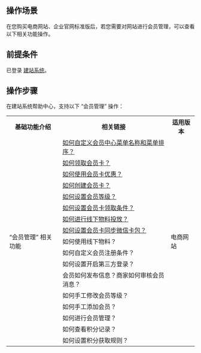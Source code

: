 ## 操作场景
在您购买电商网站、企业官网标准版后，若您需要对网站进行会员管理，可以查看以下相关功能操作。

## 前提条件
已登录 [建站系统](http://wds.qcloud.com/)。

## 操作步骤
在建站系统帮助中心，支持以下 “会员管理” 操作：

<table>
<tr>
<th>基础功能介绍</th>
<th>相关链接</th>
<th>适用版本</th>
</tr>
<tr>
<td  rowspan="17">“会员管理” 相关功能</td>
<td><a href="http://wds.qcloud.com/xi/help?id=534
">如何自定义会员中心菜单名称和菜单排序？</a></td>
<td  rowspan="17">电商网站</td>
</tr>
<tr>
<td><a href="http://wds.qcloud.com/xi/help?id=488
">如何领取会员卡？</a></td>
</tr>
<tr>
<td><a href="http://wds.qcloud.com/xi/help?id=366
">如何使用会员卡优惠？</a></td>
</tr>
<tr>
<td><a href="http://wds.qcloud.com/xi/help?id=1183
">如何创建会员卡？</a></td>
</tr>
<tr>
<td><a href="http://wds.qcloud.com/xi/help?id=1551
">如何设置会员等级？</a></td>
</tr>
<tr>
<td><a href="http://wds.qcloud.com/xi/help?id=1554
">如何设置会员卡领取条件？</a></td>
</tr>
<tr>
<td><a href="http://wds.qcloud.com/xi/help?id=1197
">如何进行线下物料投放？</a></td>
</tr>
<tr>
<td><a href="http://wds.qcloud.com/xi/help?id=1595
">如何设置会员卡同步微信卡包？</a></td>
</tr>
<tr>
<td>如何使用线下物料？</td>
</tr>
<tr>
<td>如何自定义会员注册条件？</td>
</tr>
<tr>
<td>如何设置开启第三方登录？</td>
</tr>
<tr>
<td>会员如何发布信息？商家如何审核会员消息？</td>
</tr>
<tr>
<td>如何手工修改会员等级？</td>
</tr>
<tr>
<td>如何手工添加会员？</td>
</tr>
<tr>
<td>如何进行会员管理？</td>
</tr>
<tr>
<td>如何查看积分记录？</td>
</tr>
<tr>
<td>如何设置积分获取规则？</td>
</tr>
</table>



